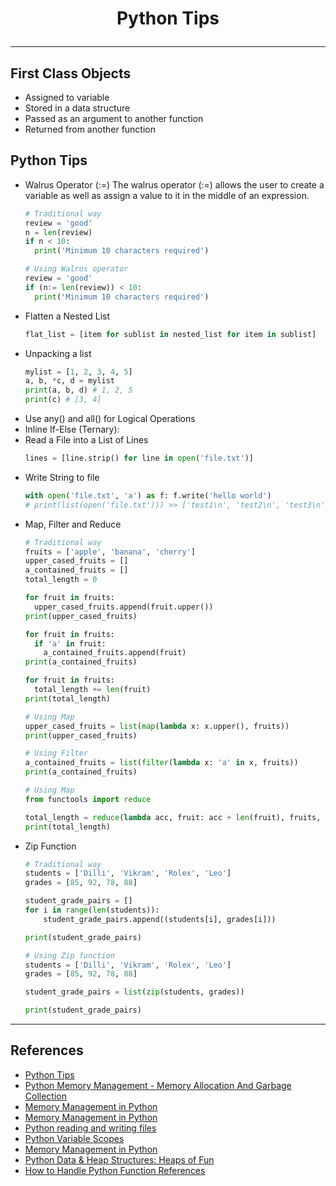 # <p align="center"> Python Tips </p>
---

##  First Class Objects
* Assigned to variable
* Stored in a data structure
* Passed as an argument to another function
* Returned from another function

## Python Tips
* Walrus Operator (:=)
  The walrus operator (:=) allows the user to create a variable as well as assign a value to it in the middle of an expression.
  ```python
  # Traditional way
  review = 'good'
  n = len(review)
  if n < 10:
    print('Minimum 10 characters required')
  
  # Using Walrus operator
  review = 'good'
  if (n:= len(review)) < 10:
    print('Minimum 10 characters required')
  ```
* Flatten a Nested List
  ```python
  flat_list = [item for sublist in nested_list for item in sublist]
  ````
* Unpacking a list
  ```python
  mylist = [1, 2, 3, 4, 5]
  a, b, *c, d = mylist 
  print(a, b, d) # 1, 2, 5
  print(c) # [3, 4]
  ```
* Use any() and all() for Logical Operations
* Inline If-Else (Ternary):
* Read a File into a List of Lines
  ```python
  lines = [line.strip() for line in open('file.txt')]
  ```
* Write String to file
  ```python
  with open('file.txt', 'a') as f: f.write('hello world')
  # print(list(open('file.txt'))) >> ['test1\n', 'test2\n', 'test3\n', 'test4\n', 'hello world']
  ```
* Map, Filter and Reduce
  ```python
  # Traditional way
  fruits = ['apple', 'banana', 'cherry']
  upper_cased_fruits = []
  a_contained_fruits = []
  total_length = 0
  
  for fruit in fruits:
    upper_cased_fruits.append(fruit.upper())
  print(upper_cased_fruits)
  
  for fruit in fruits:
    if 'a' in fruit:
      a_contained_fruits.append(fruit)
  print(a_contained_fruits)
  
  for fruit in fruits:
    total_length += len(fruit)
  print(total_length)
  
  # Using Map
  upper_cased_fruits = list(map(lambda x: x.upper(), fruits))
  print(upper_cased_fruits)
  
  # Using Filter
  a_contained_fruits = list(filter(lambda x: 'a' in x, fruits))
  print(a_contained_fruits)
  
  # Using Map
  from functools import reduce
  
  total_length = reduce(lambda acc, fruit: acc + len(fruit), fruits, 0)
  print(total_length)
  ```
* Zip Function
  ```python
  # Traditional way
  students = ['Dilli', 'Vikram', 'Rolex', 'Leo']
  grades = [85, 92, 78, 88]
  
  student_grade_pairs = []
  for i in range(len(students)):
      student_grade_pairs.append((students[i], grades[i]))
  
  print(student_grade_pairs)
  
  # Using Zip function
  students = ['Dilli', 'Vikram', 'Rolex', 'Leo']
  grades = [85, 92, 78, 88]
  
  student_grade_pairs = list(zip(students, grades))
  
  print(student_grade_pairs)
  ```

---
## References
* [Python Tips](https://www.youtube.com/watch?v=4s7ueX659DE)
* [Python Memory Management - Memory Allocation And Garbage Collection](https://learnbatta.com/blog/python-memory-allocation-and-garbage-collection-10/)
* [Memory Management in Python](https://www.honeybadger.io/blog/memory-management-in-python/)
* [Memory Management in Python](https://www.scaler.com/topics/memory-management-in-python/)
* [Python reading and writing files](https://learnbatta.com/blog/python-reading-and-writing-files-65/)
* [Python Variable Scopes](https://www.pythontutorial.net/advanced-python/python-variable-scopes/)
* [Memory Management in Python](https://www.scientecheasy.com/2022/09/memory-management-in-python.html/)
* [Python Data & Heap Structures: Heaps of Fun](https://python.plainenglish.io/python-data-heap-structures-heaps-of-fun-8d9a97de8ba4)
* [How to Handle Python Function References](https://labex.io/tutorials/python-how-to-handle-python-function-references-438502)

